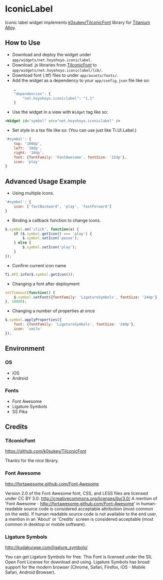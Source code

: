 IconicLabel
====

Iconic label widget implements [k0sukey/TiIconicFont](https://github.com/k0sukey/TiIconicFont) library for [Titanium](http://www.appcelerator.com/platform) [Alloy](http://projects.appcelerator.com/alloy/docs/Alloy-bootstrap/index.html).

How to Use
----
* Download and deploy the widget under `app/widgets/net.hoyohoyo.iconiclabel`.
* Download .js libraries from [TiIconicFont](https://github.com/k0sukey/TiIconicFont) to `app/widgets/net.hoyohoyo.iconiclabel/lib/`.
* Download font (.ttf) files to under `app/assets/fonts/`.
* Add the widget as a dependency to your `app/config.json` file like so:

```javascript
	…
	"dependencies": {
		"net.hoyohoyo.iconiclabel": "1.1"
	}
```

* Use the widget in a view with `Widget` tag like so:

```xml
<Widget id="symbol" src="net.hoyohoyo.iconiclabel" />
```

* Set style in a tss file like so: (You can use just like Ti.UI.Label.)

```javascript
'#symbol': {
	top: '100dp',
	left: '10dp',
	right: '10dp',
	font: {fontFamily: 'FontAwesome', fontSize: '22dp'},
	icon: 'play'
}
```

Advanced Usage Example
----
* Using multiple icons.

```javascript
'#symbol': {
	icon: ['fastBackward', 'play', 'fastForward']
}
```

* Binding a callback function to change icons.

```javascript
$.symbol.on('click', function(e) {
	if ($.symbol.getIcon() === 'play') {
		$.symbol.setIcon('pause');
	} else {
		$.symbol.setIcon('play');
	}
});
```

* Confirm current icon name

```javascript
Ti.API.info($.symbol.getIcon());
```

* Changing a font after deployment

```javascript
setTimeout(function() {
	$.symbol.setFont({fontFamily: 'LigatureSymbols', fontSize: '24dp'});
}, 10000);
```

* Changing a number of properties at once

```javascript
$.symbol.applyProperties({
	font: {fontFamily: 'LigatureSymbols', fontSize: '24dp'},
	icon: 'smile'
});
```


Environment
----

### OS
- iOS
- Android

### Fonts
- Font Awesome
- Ligature Symbols
- SS Pika


Credits
----
### TiIconicFont
https://github.com/k0sukey/TiIconicFont

Thanks for the nice library.

### Font Awesome
http://fortawesome.github.com/Font-Awesome

Version 2.0 of the Font Awesome font, CSS, and LESS files are licensed under CC BY 3.0:
http://creativecommons.org/licenses/by/3.0/
A mention of 'Font Awesome - http://fortawesome.github.com/Font-Awesome'
in human-readable source code is considered acceptable attribution (most common on the
web). If human readable source code is not available to the end user, a mention in an 'About'
or 'Credits' screen is considered acceptable (most common in desktop or mobile software).
### Ligature Symbols
http://kudakurage.com/ligature_symbols/

You can get Ligature Symbols for free. This Font is licensed under the SIL Open Font License for download and using.
Ligature Symbols has broad support for the modern browser (Chrome, Safari, Firefox, iOS - Mobile Safari, Android Browser).